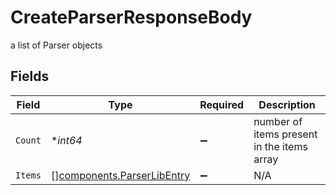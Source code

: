 # CreateParserResponseBody

a list of Parser objects


## Fields

| Field                                                                    | Type                                                                     | Required                                                                 | Description                                                              |
| ------------------------------------------------------------------------ | ------------------------------------------------------------------------ | ------------------------------------------------------------------------ | ------------------------------------------------------------------------ |
| `Count`                                                                  | **int64*                                                                 | :heavy_minus_sign:                                                       | number of items present in the items array                               |
| `Items`                                                                  | [][components.ParserLibEntry](../../models/components/parserlibentry.md) | :heavy_minus_sign:                                                       | N/A                                                                      |